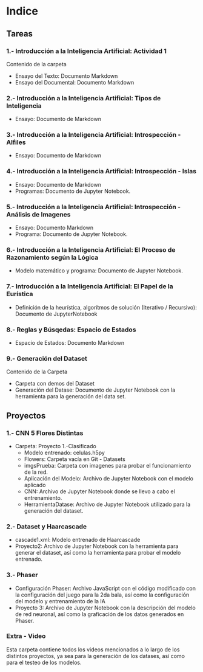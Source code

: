 # Indice

## Tareas

### 1.- Introducción a la Inteligencia Artificial: Actividad 1

Contenido de la carpeta

- Ensayo del Texto: Documento Markdown
- Ensayo del Documental: Documento Markdown

### 2.- Introducción a la Inteligencia Artificial: Tipos de Inteligencia

- Ensayo: Documento de Markdown

### 3.- Introducción a la Inteligencia Artificial: Introspección - Alfiles

- Ensayo: Documento de Markdown

### 4.- Introducción a la Inteligencia Artificial: Introspección - Islas

- Ensayo: Documento de Markdown
- Programas: Documento de Jupyter Notebook.

### 5.- Introducción a la Inteligencia Artificial: Introspección - Análisis de Imagenes

- Ensayo: Documento Markdown
- Programa: Documento de Jupyter Notebook.

### 6.- Introducción a la Inteligencia Artificial: El Proceso de Razonamiento según la Lógica

- Modelo matemático y programa: Documento de Jupyter Notebook.

### 7.- Introducción a la Inteligencia Artificial: El Papel de la Eurística

- Definición de la heurística, algorítmos de solución (Iterativo / Recursivo): Documento de JupyterNotebook

### 8.- Reglas y Búsqedas: Espacio de Estados

- Espacio de Estados: Documento Markdown

### 9.- Generación del Dataset

Contenido de la Carpeta

- Carpeta con demos del Dataset
- Generación del Datase: Documento de Jupyter Notebook con la herramienta para la generación del data set.

## Proyectos

### 1.- CNN 5 Flores Distintas

- Carpeta: Proyecto 1.-Clasificado
  - Modelo entrenado: celulas.h5py
  - Flowers: Carpeta vacía en Git - Datasets
  - imgsPrueba: Carpeta con imagenes para probar el funcionamiento de la red.
  - Aplicación del Modelo: Archivo de Jupyter Notebook con el modelo aplicado
  - CNN: Archivo de Jupyter Notebook donde se llevo a cabo el entrenamiento.
  - HerramientaDatase: Archivo de Jupyter Notebook utilizado para la generación del dataset.

### 2.- Dataset y Haarcascade

- cascade1.xml: Modelo entrenado de Haarcascade
- Proyecto2: Archivo de Jupyter Notebook con la herramienta para generar el dataset, así como la herramienta para probar el modelo entrenado.

### 3.- Phaser

- Configuración Phaser: Archivo JavaScript con el código modificado con la configuración del juego para la 2da bala, así como la configuración del modelo y entrenamiento de la IA
- Proyecto 3: Archivo de Jupyter Notebook con la descripción del modelo de red neuronal, así como la graficación de los datos generados en Phaser.

### Extra - Video

Esta carpeta contiene todos los videos mencionados a lo largo de los distintos proyectos, ya sea para la generación de los datases, así como para el testeo de los modelos.
